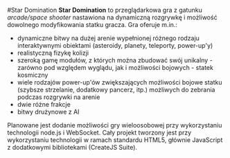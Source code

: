 #Star Domination
**Star Domination** to przeglądarkowa gra z gatunku _arcade/space shooter_ nastawiona na dynamiczną rozgrywkę i możliwość dowolnego modyfikowania statku gracza. Gra oferuje m.in.:
- dynamiczne bitwy na dużej arenie wypełnionej różnego rodzaju interaktywnymi obiektami (asteroidy, planety, teleporty, power-up'y)
- realistyczną fizykę kolizji
- szeroką gamę modułów, z których można zbudować swój unikalny - zarówno pod względem wyglądu, jak i możliwości bojowych - statek kosmiczny
- wiele rodzajów power-up'ów zwiększających możliwości bojowe statku (szybsze strzelanie, dodatkowy pancerz, itp.) możliwych do zebrania podczas rozgrywki na arenie
- dwie różne frakcje
- bitwy drużynowe z AI

Planowane jest dodanie możliwości gry wieloosobowej przy wykorzystaniu technologii node.js i WebSocket. Cały projekt tworzony jest przy wykorzystaniu technologii w ramach standardu HTML5, głównie JavaScript z dodatkowymi bibliotekami (CreateJS Suite).
